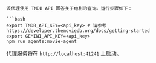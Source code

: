 ```# 电影信息代理

该代理使用 TMDB API 回答关于电影的查询。运行步骤如下：

```bash
export TMDB_API_KEY=<api_key> # 请参考 https://developer.themoviedb.org/docs/getting-started
export GEMINI_API_KEY=<api_key>
npm run agents:movie-agent
```

代理服务将在 `http://localhost:41241` 上启动。
```